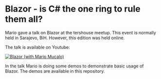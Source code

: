 # Blazor - is C# the one ring to rule them all?

Mario gave a talk on Blazor at the tershouse meetup. This event is normally held in Sarajevo, BiH. However, this edition was held online.

The talk is available on Youtube:

[![Blazor (with Mario Mucalo)](https://img.youtube.com/vi/EwaBmBn29HE/0.jpg)](https://www.youtube.com/watch?v=EwaBmBn29HE)

In the talk Mario is doing some demos to demonstrate basic usage of Blazor. The demos are available in this repository.
